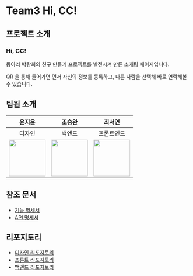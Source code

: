 # Team3 Hi, CC!

## 프로젝트 소개

### Hi, CC!

동아리 박람회의 친구 만들기 프로젝트를 발전시켜 만든 소캐팅 페이지입니다.

QR 을 통해 들어가면 먼저 자신의 정보를 등록하고, 다른 사람을 선택해 바로 연락해볼 수 있습니다.

## 팀원 소개

|                     [윤지윤](https://github.com/jiyoon07)                     |                     [조승완](https://github.com/wnynya)                      |                   [최서연](https://github.com/seoyeon5117)                    |
| :---------------------------------------------------------------------------: | :--------------------------------------------------------------------------: | :---------------------------------------------------------------------------: |
|                                    디자인                                     |                                    백엔드                                    |                                  프론트엔드                                   |
| <img src="https://avatars.githubusercontent.com/u/170223922?v=4" width="100"> | <img src="https://avatars.githubusercontent.com/u/52326888?v=4" width="100"> | <img src="https://avatars.githubusercontent.com/u/143925634?v=4" width="100"> |

## 참조 문서

- [기능 명세서](https://github.com/HICC-2024-PROJECT-PRESENTATION-CONTEST/Team3/blob/main/docs/%EA%B8%B0%EB%8A%A5-%EB%AA%85%EC%84%B8%EC%84%9C.md)
- [API 명세서](https://github.com/HICC-2024-PROJECT-PRESENTATION-CONTEST/Team3/blob/main/docs/API-%EB%AA%85%EC%84%B8%EC%84%9C.md)

## 리포지토리

- [디자인 리포지토리](https://github.com/HICC-2024-PROJECT-PRESENTATION-CONTEST/Team3_design)
- [프론트 리포지토리](https://github.com/HICC-2024-PROJECT-PRESENTATION-CONTEST/Team3-Frontend)
- [백엔드 리포지토리](https://github.com/HICC-2024-PROJECT-PRESENTATION-CONTEST/Team3-Backend)
